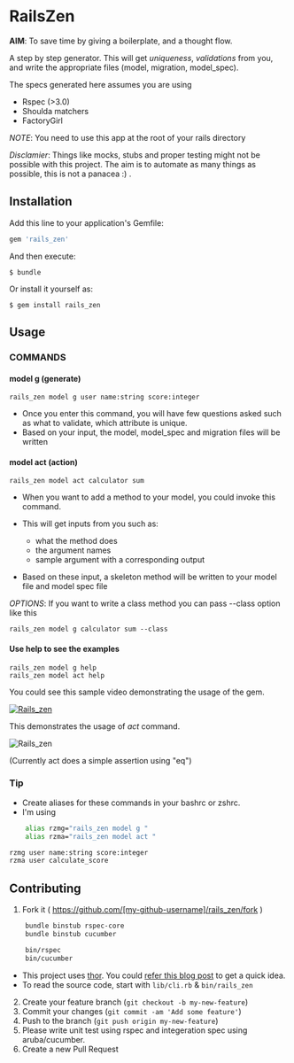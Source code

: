 # RailsZen

**AIM**: To save time by giving a boilerplate, and a thought flow.

A step by step generator. This will get *uniqueness*, *validations*  from you, and write
the appropriate files (model, migration, model_spec).

The specs generated here assumes you are using

- Rspec (>3.0)
- Shoulda matchers
- FactoryGirl

*NOTE*: You need to use this app at the root of your rails directory

*Disclamier*: Things like mocks, stubs and proper testing might not be possible with this project.
The aim is to automate as many things as possible, this is not a panacea :) .

## Installation

Add this line to your application's Gemfile:

```ruby
gem 'rails_zen'
```

And then execute:

    $ bundle

Or install it yourself as:

    $ gem install rails_zen

## Usage

### COMMANDS

####  model g (generate)

    rails_zen model g user name:string score:integer

- Once you enter this command, you will have few questions asked such as what to validate, which attribute is unique.
- Based on your input, the model, model_spec and migration files will be written

#### model act (action)

    rails_zen model act calculator sum

- When you want to add a method to your model, you could invoke this command.

- This will get inputs from you such as:
    - what the method does
    - the argument names
    - sample argument with a corresponding output

- Based on these input, a skeleton method will be written to your model file and model spec file

*OPTIONS*: If you want to write a class method you can pass --class option like this


    rails_zen model g calculator sum --class

#### Use help to see the examples

    rails_zen model g help
    rails_zen model act help

You could see this sample video demonstrating the usage of the gem.

[![Rails_zen](https://i.ytimg.com/vi/rXphSHFXT1M/0.jpg)](http://youtu.be/rXphSHFXT1M)

This demonstrates the usage of *act* command.

![Rails_zen](https://lh4.googleusercontent.com/-i_8yAjCihB4/VRuRleT8fJI/AAAAAAAAEwE/x3VOALftzk0/w640-h480-no/output_optimizedc.gif)

(Currently act does a simple assertion using "eq")

### Tip

- Create aliases for these commands in your bashrc or zshrc.
- I'm using

```bash
    alias rzmg="rails_zen model g "
    alias rzma="rails_zen model act "
```

```bash
rzmg user name:string score:integer
rzma user calculate_score
```
## Contributing

1. Fork it ( https://github.com/[my-github-username]/rails_zen/fork )

```bash
    bundle binstub rspec-core
    bundle binstub cucumber

    bin/rspec
    bin/cucumber
```

- This project uses [thor](https://github.com/erikhuda/thor/). You could [refer this blog post](willschenk.com/making-a-command-line-utility-with-gems-and-thor/) to get a quick idea.
- To read the source code, start with `lib/cli.rb` & `bin/rails_zen`

2. Create your feature branch (`git checkout -b my-new-feature`)
3. Commit your changes (`git commit -am 'Add some feature'`)
4. Push to the branch (`git push origin my-new-feature`)
5. Please write unit test using rspec and integeration spec using aruba/cucumber.
6. Create a new Pull Request
